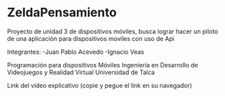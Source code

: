 # ZeldaPensamiento
 Proyecto de unidad 3 de dispositivos móviles, busca lograr hacer un piloto de una aplicación para dispositivos moviles con uso de Api

Integrantes:
-Juan Pablo Acevedo
-Ignacio Veas

Programación para dispositívos Móviles
Ingeniería en Desarrollo de Videojuegos y Realidad Virtual
Universidad de Talca

Link del video explicativo (copie y pegue el link en su navegador)
